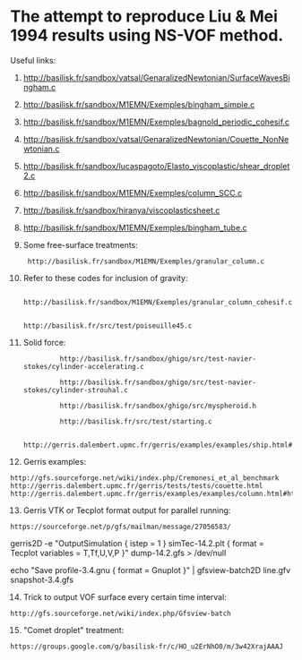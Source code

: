 # The attempt to reproduce Liu & Mei 1994 results using NS-VOF method.

Useful links:

1. http://basilisk.fr/sandbox/vatsal/GenaralizedNewtonian/SurfaceWavesBingham.c
2. http://basilisk.fr/sandbox/M1EMN/Exemples/bingham_simple.c
3. http://basilisk.fr/sandbox/M1EMN/Exemples/bagnold_periodic_cohesif.c
4. http://basilisk.fr/sandbox/vatsal/GenaralizedNewtonian/Couette_NonNewtonian.c
5. http://basilisk.fr/sandbox/lucaspagoto/Elasto_viscoplastic/shear_droplet2.c
6. http://basilisk.fr/sandbox/M1EMN/Exemples/column_SCC.c
7. http://basilisk.fr/sandbox/hiranya/viscoplasticsheet.c
8. http://basilisk.fr/sandbox/M1EMN/Exemples/bingham_tube.c
9. Some free-surface treatments:

        http://basilisk.fr/sandbox/M1EMN/Exemples/granular_column.c

11. Refer to these codes for inclusion of gravity: 

                                                http://basilisk.fr/sandbox/M1EMN/Exemples/granular_column_cohesif.c

                                                http://basilisk.fr/src/test/poiseuille45.c

11. Solid force: 

                 http://basilisk.fr/sandbox/ghigo/src/test-navier-stokes/cylinder-accelerating.c

                 http://basilisk.fr/sandbox/ghigo/src/test-navier-stokes/cylinder-strouhal.c
                 
                 http://basilisk.fr/sandbox/ghigo/src/myspheroid.h
                 
                 http://basilisk.fr/src/test/starting.c
                 
                 http://gerris.dalembert.upmc.fr/gerris/examples/examples/ship.html#htoc17
                 
12. Gerris examples:

```
http://gfs.sourceforge.net/wiki/index.php/Cremonesi_et_al_benchmark
http://gerris.dalembert.upmc.fr/gerris/tests/tests/couette.html
http://gerris.dalembert.upmc.fr/gerris/examples/examples/column.html#htoc9
```

13. Gerris VTK or Tecplot format output for parallel running:

```
https://sourceforge.net/p/gfs/mailman/message/27056583/
```
gerris2D -e "OutputSimulation { istep = 1 } simTec-14.2.plt { format = Tecplot variables = T,Tf,U,V,P }" dump-14.2.gfs > /dev/null

echo "Save profile-3.4.gnu { format = Gnuplot }" | gfsview-batch2D line.gfv snapshot-3.4.gfs

14. Trick to output VOF surface every certain time interval:
```
http://gfs.sourceforge.net/wiki/index.php/Gfsview-batch
```

15. "Comet droplet" treatment:
```
https://groups.google.com/g/basilisk-fr/c/HO_u2ErNhO0/m/3w42XrajAAAJ
```
